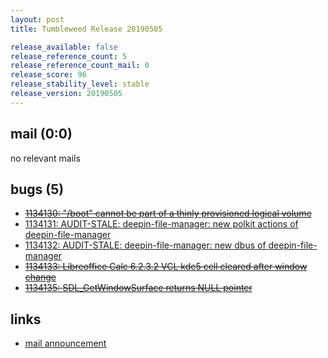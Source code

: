 ```yaml
---
layout: post
title: Tumbleweed Release 20190505

release_available: false
release_reference_count: 5
release_reference_count_mail: 0
release_score: 96
release_stability_level: stable
release_version: 20190505
---
```


## mail (0:0)

no relevant mails

## bugs (5)

<!--more-->

- ~~[1134130: "/boot" cannot be part of a thinly provisioned logical volume](https://bugzilla.opensuse.org/show_bug.cgi?id=1134130)~~
- [1134131: AUDIT-STALE: deepin-file-manager: new polkit actions of deepin-file-manager](https://bugzilla.opensuse.org/show_bug.cgi?id=1134131)
- [1134132: AUDIT-STALE: deepin-file-manager: new dbus of deepin-file-manager](https://bugzilla.opensuse.org/show_bug.cgi?id=1134132)
- ~~[1134133: Libreoffice Calc 6.2.3.2 VCL kde5 cell cleared after window change](https://bugzilla.opensuse.org/show_bug.cgi?id=1134133)~~
- ~~[1134135: SDL_GetWindowSurface returns NULL pointer](https://bugzilla.opensuse.org/show_bug.cgi?id=1134135)~~



## links

- [mail announcement](https://lists.opensuse.org/opensuse-factory/2019-05/msg00061.html)
